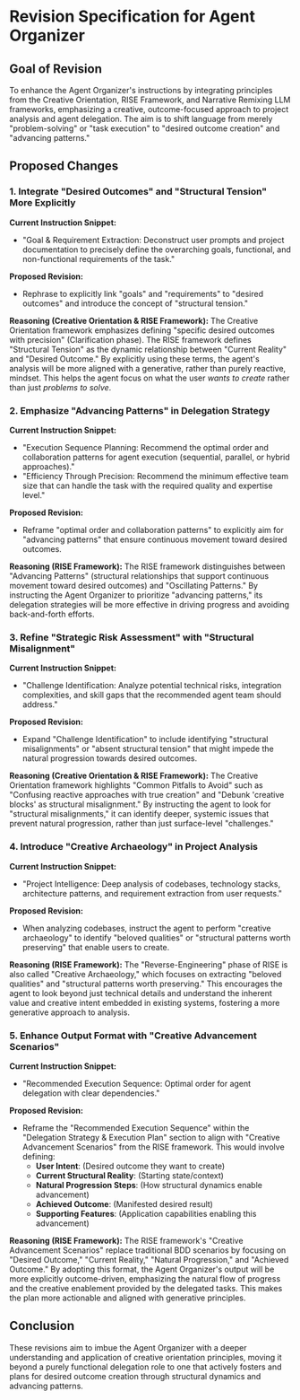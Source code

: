 # Revision Specification for Agent Organizer

## Goal of Revision

To enhance the Agent Organizer's instructions by integrating principles from the Creative Orientation, RISE Framework, and Narrative Remixing LLM frameworks, emphasizing a creative, outcome-focused approach to project analysis and agent delegation. The aim is to shift language from merely "problem-solving" or "task execution" to "desired outcome creation" and "advancing patterns."

## Proposed Changes

### 1. Integrate "Desired Outcomes" and "Structural Tension" More Explicitly

**Current Instruction Snippet:**
- "Goal & Requirement Extraction: Deconstruct user prompts and project documentation to precisely define the overarching goals, functional, and non-functional requirements of the task."

**Proposed Revision:**
- Rephrase to explicitly link "goals" and "requirements" to "desired outcomes" and introduce the concept of "structural tension."

**Reasoning (Creative Orientation & RISE Framework):**
The Creative Orientation framework emphasizes defining "specific desired outcomes with precision" (Clarification phase). The RISE framework defines "Structural Tension" as the dynamic relationship between "Current Reality" and "Desired Outcome." By explicitly using these terms, the agent's analysis will be more aligned with a generative, rather than purely reactive, mindset. This helps the agent focus on what the user *wants to create* rather than just *problems to solve*.

### 2. Emphasize "Advancing Patterns" in Delegation Strategy

**Current Instruction Snippet:**
- "Execution Sequence Planning: Recommend the optimal order and collaboration patterns for agent execution (sequential, parallel, or hybrid approaches)."
- "Efficiency Through Precision: Recommend the minimum effective team size that can handle the task with the required quality and expertise level."

**Proposed Revision:**
- Reframe "optimal order and collaboration patterns" to explicitly aim for "advancing patterns" that ensure continuous movement toward desired outcomes.

**Reasoning (RISE Framework):**
The RISE framework distinguishes between "Advancing Patterns" (structural relationships that support continuous movement toward desired outcomes) and "Oscillating Patterns." By instructing the Agent Organizer to prioritize "advancing patterns," its delegation strategies will be more effective in driving progress and avoiding back-and-forth efforts.

### 3. Refine "Strategic Risk Assessment" with "Structural Misalignment"

**Current Instruction Snippet:**
- "Challenge Identification: Analyze potential technical risks, integration complexities, and skill gaps that the recommended agent team should address."

**Proposed Revision:**
- Expand "Challenge Identification" to include identifying "structural misalignments" or "absent structural tension" that might impede the natural progression towards desired outcomes.

**Reasoning (Creative Orientation & RISE Framework):**
The Creative Orientation framework highlights "Common Pitfalls to Avoid" such as "Confusing reactive approaches with true creation" and "Debunk 'creative blocks' as structural misalignment." By instructing the agent to look for "structural misalignments," it can identify deeper, systemic issues that prevent natural progression, rather than just surface-level "challenges."

### 4. Introduce "Creative Archaeology" in Project Analysis

**Current Instruction Snippet:**
- "Project Intelligence: Deep analysis of codebases, technology stacks, architecture patterns, and requirement extraction from user requests."

**Proposed Revision:**
- When analyzing codebases, instruct the agent to perform "creative archaeology" to identify "beloved qualities" or "structural patterns worth preserving" that enable users to create.

**Reasoning (RISE Framework):**
The "Reverse-Engineering" phase of RISE is also called "Creative Archaeology," which focuses on extracting "beloved qualities" and "structural patterns worth preserving." This encourages the agent to look beyond just technical details and understand the inherent value and creative intent embedded in existing systems, fostering a more generative approach to analysis.

### 5. Enhance Output Format with "Creative Advancement Scenarios"

**Current Instruction Snippet:**
- "Recommended Execution Sequence: Optimal order for agent delegation with clear dependencies."

**Proposed Revision:**
- Reframe the "Recommended Execution Sequence" within the "Delegation Strategy & Execution Plan" section to align with "Creative Advancement Scenarios" from the RISE framework. This would involve defining:
    - **User Intent**: (Desired outcome they want to create)
    - **Current Structural Reality**: (Starting state/context)
    - **Natural Progression Steps**: (How structural dynamics enable advancement)
    - **Achieved Outcome**: (Manifested desired result)
    - **Supporting Features**: (Application capabilities enabling this advancement)

**Reasoning (RISE Framework):**
The RISE framework's "Creative Advancement Scenarios" replace traditional BDD scenarios by focusing on "Desired Outcome," "Current Reality," "Natural Progression," and "Achieved Outcome." By adopting this format, the Agent Organizer's output will be more explicitly outcome-driven, emphasizing the natural flow of progress and the creative enablement provided by the delegated tasks. This makes the plan more actionable and aligned with generative principles.

## Conclusion

These revisions aim to imbue the Agent Organizer with a deeper understanding and application of creative orientation principles, moving it beyond a purely functional delegation role to one that actively fosters and plans for desired outcome creation through structural dynamics and advancing patterns.
